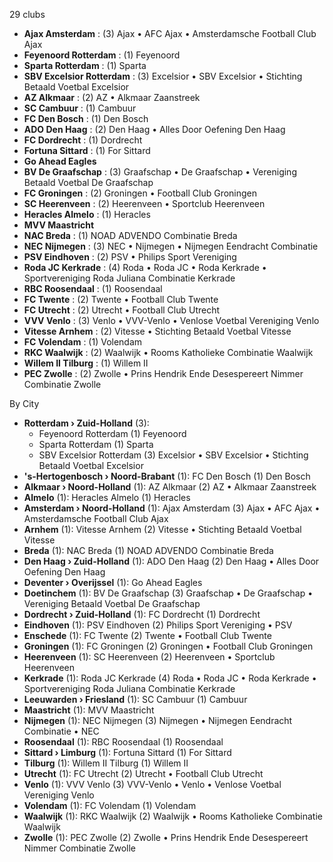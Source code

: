 29 clubs

- **Ajax Amsterdam** : (3) Ajax • AFC Ajax • Amsterdamsche Football Club Ajax
- **Feyenoord Rotterdam** : (1) Feyenoord
- **Sparta Rotterdam** : (1) Sparta
- **SBV Excelsior Rotterdam** : (3) Excelsior • SBV Excelsior • Stichting Betaald Voetbal Excelsior
- **AZ Alkmaar** : (2) AZ • Alkmaar Zaanstreek
- **SC Cambuur** : (1) Cambuur
- **FC Den Bosch** : (1) Den Bosch
- **ADO Den Haag** : (2) Den Haag • Alles Door Oefening Den Haag
- **FC Dordrecht** : (1) Dordrecht
- **Fortuna Sittard** : (1) For Sittard
- **Go Ahead Eagles**
- **BV De Graafschap** : (3) Graafschap • De Graafschap • Vereniging Betaald Voetbal De Graafschap
- **FC Groningen** : (2) Groningen • Football Club Groningen
- **SC Heerenveen** : (2) Heerenveen • Sportclub Heerenveen
- **Heracles Almelo** : (1) Heracles
- **MVV Maastricht**
- **NAC Breda** : (1) NOAD ADVENDO Combinatie Breda
- **NEC Nijmegen** : (3) NEC • Nijmegen • Nijmegen Eendracht Combinatie
- **PSV Eindhoven** : (2) PSV • Philips Sport Vereniging
- **Roda JC Kerkrade** : (4) Roda • Roda JC • Roda Kerkrade • Sportvereniging Roda Juliana Combinatie Kerkrade
- **RBC Roosendaal** : (1) Roosendaal
- **FC Twente** : (2) Twente • Football Club Twente
- **FC Utrecht** : (2) Utrecht • Football Club Utrecht
- **VVV Venlo** : (3) Venlo • VVV-Venlo • Venlose Voetbal Vereniging Venlo
- **Vitesse Arnhem** : (2) Vitesse • Stichting Betaald Voetbal Vitesse
- **FC Volendam** : (1) Volendam
- **RKC Waalwijk** : (2) Waalwijk • Rooms Katholieke Combinatie Waalwijk
- **Willem II Tilburg** : (1) Willem II
- **PEC Zwolle** : (2) Zwolle • Prins Hendrik Ende Desespereert Nimmer Combinatie Zwolle




By City

- **Rotterdam › Zuid-Holland** (3): 
  - Feyenoord Rotterdam  (1) Feyenoord
  - Sparta Rotterdam  (1) Sparta
  - SBV Excelsior Rotterdam  (3) Excelsior • SBV Excelsior • Stichting Betaald Voetbal Excelsior
- **'s-Hertogenbosch › Noord-Brabant** (1): FC Den Bosch  (1) Den Bosch
- **Alkmaar › Noord-Holland** (1): AZ Alkmaar  (2) AZ • Alkmaar Zaanstreek
- **Almelo** (1): Heracles Almelo  (1) Heracles
- **Amsterdam › Noord-Holland** (1): Ajax Amsterdam  (3) Ajax • AFC Ajax • Amsterdamsche Football Club Ajax
- **Arnhem** (1): Vitesse Arnhem  (2) Vitesse • Stichting Betaald Voetbal Vitesse
- **Breda** (1): NAC Breda  (1) NOAD ADVENDO Combinatie Breda
- **Den Haag › Zuid-Holland** (1): ADO Den Haag  (2) Den Haag • Alles Door Oefening Den Haag
- **Deventer › Overijssel** (1): Go Ahead Eagles 
- **Doetinchem** (1): BV De Graafschap  (3) Graafschap • De Graafschap • Vereniging Betaald Voetbal De Graafschap
- **Dordrecht › Zuid-Holland** (1): FC Dordrecht  (1) Dordrecht
- **Eindhoven** (1): PSV Eindhoven  (2) Philips Sport Vereniging • PSV
- **Enschede** (1): FC Twente  (2) Twente • Football Club Twente
- **Groningen** (1): FC Groningen  (2) Groningen • Football Club Groningen
- **Heerenveen** (1): SC Heerenveen  (2) Heerenveen • Sportclub Heerenveen
- **Kerkrade** (1): Roda JC Kerkrade  (4) Roda • Roda JC • Roda Kerkrade • Sportvereniging Roda Juliana Combinatie Kerkrade
- **Leeuwarden › Friesland** (1): SC Cambuur  (1) Cambuur
- **Maastricht** (1): MVV Maastricht 
- **Nijmegen** (1): NEC Nijmegen  (3) Nijmegen • Nijmegen Eendracht Combinatie • NEC
- **Roosendaal** (1): RBC Roosendaal  (1) Roosendaal
- **Sittard › Limburg** (1): Fortuna Sittard  (1) For Sittard
- **Tilburg** (1): Willem II Tilburg  (1) Willem II
- **Utrecht** (1): FC Utrecht  (2) Utrecht • Football Club Utrecht
- **Venlo** (1): VVV Venlo  (3) VVV-Venlo • Venlo • Venlose Voetbal Vereniging Venlo
- **Volendam** (1): FC Volendam  (1) Volendam
- **Waalwijk** (1): RKC Waalwijk  (2) Waalwijk • Rooms Katholieke Combinatie Waalwijk
- **Zwolle** (1): PEC Zwolle  (2) Zwolle • Prins Hendrik Ende Desespereert Nimmer Combinatie Zwolle



